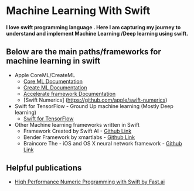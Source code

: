 # Machine Learning With Swift

#### I love swift programming language . Here I am capturing my journey to understand and implement Machine Learning /Deep learning using swift.

## Below are the main paths/frameworks for machine learning in swift

- Apple CoreML/CreateML 
	- [Core ML Documentation](https://developer.apple.com/documentation/coreml)
	- [Create ML Documentation](https://developer.apple.com/documentation/createml)
	- [Accelerate framework Documentation](https://developer.apple.com/documentation/accelerate)
	- [Swift Numerics] (https://github.com/apple/swift-numerics)
- Swift for TensorFlow - Ground Up machine learning (Mostly Deep learning)
	- [Swift for TensorFlow](https://www.tensorflow.org/swift)
- Other Machine learning frameworks written in Swift 
	- Framework Created by Swift AI  - [Github Link](https://github.com/Swift-AI/NeuralNet)
	- Bender Framework by xmartlabs - [Github Link](https://github.com/xmartlabs/Bender)
	- Braincore The -  iOS and OS X neural network framework - [Github Link](https://github.com/alejandro-isaza/BrainCore)
	
	
## Helpful publications


- [High Performance Numeric Programming with Swift by Fast.ai]( https://www.fast.ai/2019/01/10/swift-numerics/)

